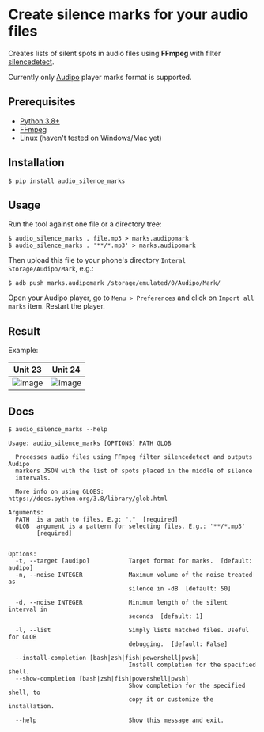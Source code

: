 Create silence marks for your audio files
=

Creates lists of silent spots in audio files using **FFmpeg** with filter 
[silencedetect](https://ffmpeg.org/ffmpeg-filters.html#silencedetect).

Currently only [Audipo](https://play.google.com/store/apps/details?id=jp.ne.sakura.ccice.audipo&hl=en_US&gl=US)
player marks format is supported.

Prerequisites
-

- [Python 3.8+](https://www.python.org/)
- [FFmpeg](https://ffmpeg.org/)
- Linux (haven't tested on Windows/Mac yet)

Installation
-

```
$ pip install audio_silence_marks
```

Usage
-

Run the tool against one file or a directory tree:

```
$ audio_silence_marks . file.mp3 > marks.audipomark
$ audio_silence_marks . '**/*.mp3' > marks.audipomark
```

Then upload this file to your phone's directory `Interal Storage/Audipo/Mark`, e.g.: 
```
$ adb push marks.audipomark /storage/emulated/0/Audipo/Mark/
```

Open your Audipo player, go to `Menu > Preferences` and click on `Import all marks` item.
Restart the player.

Result
-

Example:

Unit 23             |  Unit 24
:-------------------------:|:-------------------------:
![image](https://user-images.githubusercontent.com/114060/99715000-5cd86780-2ab7-11eb-8707-b7235bebebf3.png)  |  ![image](https://user-images.githubusercontent.com/114060/99714622-dc196b80-2ab6-11eb-977d-cd3d58ff1786.png)

Docs
-

```
$ audio_silence_marks --help

Usage: audio_silence_marks [OPTIONS] PATH GLOB

  Processes audio files using FFmpeg filter silencedetect and outputs Audipo
  markers JSON with the list of spots placed in the middle of silence
  intervals.

  More info on using GLOBS: https://docs.python.org/3.8/library/glob.html

Arguments:
  PATH  is a path to files. E.g: "."  [required]
  GLOB  argument is a pattern for selecting files. E.g.: '**/*.mp3'
        [required]


Options:
  -t, --target [audipo]           Target format for marks.  [default: audipo]
  -n, --noise INTEGER             Maximum volume of the noise treated as
                                  silence in -dB  [default: 50]

  -d, --noise INTEGER             Minimum length of the silent interval in
                                  seconds  [default: 1]

  -l, --list                      Simply lists matched files. Useful for GLOB
                                  debugging.  [default: False]

  --install-completion [bash|zsh|fish|powershell|pwsh]
                                  Install completion for the specified shell.
  --show-completion [bash|zsh|fish|powershell|pwsh]
                                  Show completion for the specified shell, to
                                  copy it or customize the installation.

  --help                          Show this message and exit.
```
